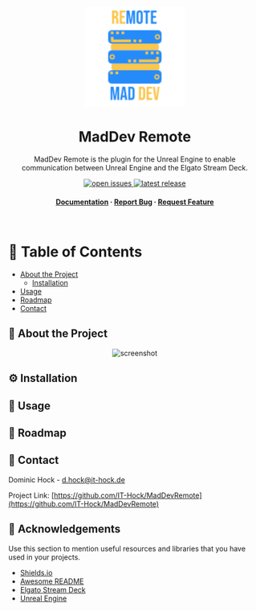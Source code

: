 <div align="center">

  <img src="assets/Icon.png" alt="logo" width="200" height="auto" />
  <h1>MadDev Remote</h1>
  
  <p>
    MadDev Remote is the plugin for the Unreal Engine to enable communication between Unreal Engine and the Elgato Stream Deck.
  </p>

<p>
  <a href="https://github.com/IT-Hock/MadDevRemote/issues/">
    <img src="https://img.shields.io/github/issues/IT-Hock/MadDevRemote" alt="open issues" />
  </a>
  <!-- Latest Release Shield -->
  <a href="https://github.com/IT-Hock/MadDevRemote/releases/">
    <img src="https://img.shields.io/github/v/release/IT-Hock/MadDevRemote" alt="latest release" />
</p>
   
<h4>
    <a href="https://github.com/IT-Hock/MadDevRemote">Documentation</a>
  <span> · </span>
    <a href="https://github.com/IT-Hock/MadDevRemote/issues/">Report Bug</a>
  <span> · </span>
    <a href="https://github.com/IT-Hock/MadDevRemote/issues/">Request Feature</a>
  </h4>
</div>

<br />

# :notebook_with_decorative_cover: Table of Contents

- [About the Project](#star2-about-the-project)
  - [Installation](#gear-installation)
- [Usage](#eyes-usage)
- [Roadmap](#compass-roadmap)
- [Contact](#handshake-contact)

## :star2: About the Project

<div align="center"> 
  <img src="https://placehold.co/600x400?text=Your+Screenshot+here" alt="screenshot" />
</div>

## :gear: Installation

## :eyes: Usage

## :compass: Roadmap

## :handshake: Contact

Dominic Hock - d.hock@it-hock.de

Project Link: [https://github.com/IT-Hock/MadDevRemote](https://github.com/IT-Hock/MadDevRemote)

## :gem: Acknowledgements

Use this section to mention useful resources and libraries that you have used in your projects.

- [Shields.io](https://shields.io/)
- [Awesome README](https://github.com/matiassingers/awesome-readme)
- [Elgato Stream Deck](https://www.elgato.com/en/gaming/stream-deck)
- [Unreal Engine](https://www.unrealengine.com/)
